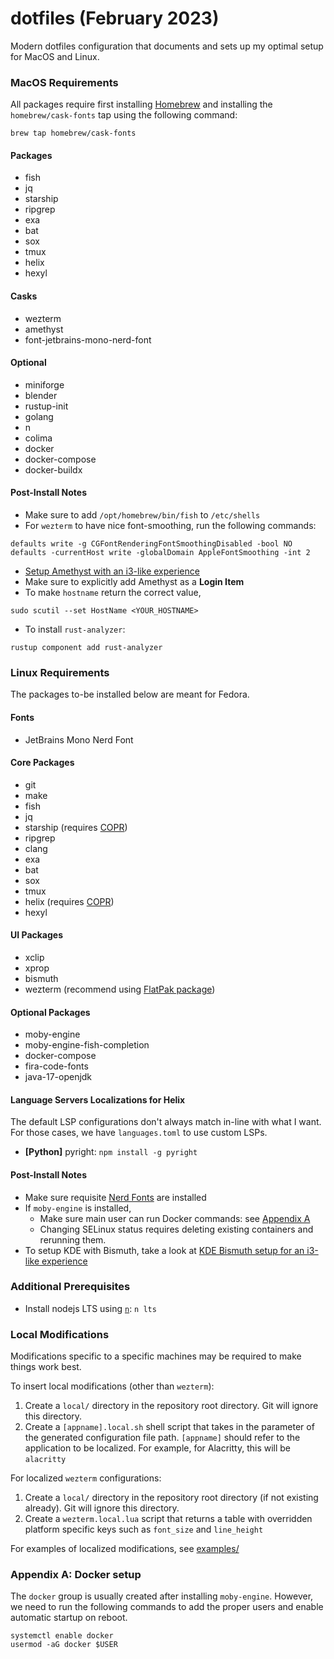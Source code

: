 # dotfiles (February 2023)
Modern dotfiles configuration that documents and sets up my optimal setup for MacOS and Linux.

### MacOS Requirements
All packages require first installing [Homebrew](https://brew.sh) and installing the `homebrew/cask-fonts` tap using the following command:
```
brew tap homebrew/cask-fonts
```

#### Packages
 * fish
 * jq
 * starship
 * ripgrep
 * exa
 * bat
 * sox
 * tmux
 * helix
 * hexyl

#### Casks
 * wezterm
 * amethyst
 * font-jetbrains-mono-nerd-font

#### Optional
 * miniforge
 * blender
 * rustup-init
 * golang
 * n
 * colima
 * docker
 * docker-compose
 * docker-buildx
 
#### Post-Install Notes
 * Make sure to add `/opt/homebrew/bin/fish` to `/etc/shells`
 * For `wezterm` to have nice font-smoothing, run the following commands:
```
defaults write -g CGFontRenderingFontSmoothingDisabled -bool NO
defaults -currentHost write -globalDomain AppleFontSmoothing -int 2
```
 * [Setup Amethyst with an i3-like experience](amethyst/README.md)
 * Make sure to explicitly add Amethyst as a **Login Item**
 * To make `hostname` return the correct value,
 ```
 sudo scutil --set HostName <YOUR_HOSTNAME>
 ```
 * To install `rust-analyzer`:
 ```
 rustup component add rust-analyzer 
 ```
 
### Linux Requirements
The packages to-be installed below are meant for Fedora.

#### Fonts
 * JetBrains Mono Nerd Font

#### Core Packages
 * git
 * make
 * fish
 * jq
 * starship (requires [COPR](https://copr.fedorainfracloud.org/coprs/atim/starship/))
 * ripgrep
 * clang
 * exa
 * bat
 * sox
 * tmux
 * helix (requires [COPR](https://copr.fedorainfracloud.org/coprs/varlad/helix/))
 * hexyl

#### UI Packages
 * xclip
 * xprop
 * bismuth
 * wezterm (recommend using [FlatPak package](https://wezfurlong.org/wezterm/install/linux.html))
 
#### Optional Packages
 * moby-engine
 * moby-engine-fish-completion
 * docker-compose
 * fira-code-fonts
 * java-17-openjdk

#### Language Servers Localizations for Helix
The default LSP configurations don't always match in-line with what I want. For those cases, we have `languages.toml` to use custom LSPs.
 * **\[Python\]** pyright: `npm install -g pyright`
 
#### Post-Install Notes
 * Make sure requisite [Nerd Fonts](https://www.nerdfonts.com/font-downloads) are installed
 * If `moby-engine` is installed,
   * Make sure main user can run Docker commands: see [Appendix A](https://github.com/andermatt64/dotfiles/blob/main/README.md#appendix-a)
   * Changing SELinux status requires deleting existing containers and rerunning them.
 * To setup KDE with Bismuth, take a look at [KDE Bismuth setup for an i3-like experience](kde/README.md)

### Additional Prerequisites
 * Install nodejs LTS using [`n`](https://github.com/tj/n): `n lts`

### Local Modifications
Modifications specific to a specific machines may be required to make things work best. 

To insert local modifications (other than `wezterm`):
 1. Create a `local/` directory in the repository root directory. Git will ignore this directory.
 2. Create a `[appname].local.sh` shell script that takes in the parameter of the generated configuration file path. `[appname]` should refer to the application to be localized. For example, for Alacritty, this will be `alacritty`

For localized `wezterm` configurations:
 1. Create a `local/` directory in the repository root directory (if not existing already). Git will ignore this directory.
 2. Create a `wezterm.local.lua` script that returns a table with overridden platform specific keys such as `font_size` and `line_height`

For examples of localized modifications, see [examples/](examples/)

### Appendix A: Docker setup
The `docker` group is usually created after installing `moby-engine`. However, we need to run the following commands to add the proper users and enable automatic startup on reboot.
```
systemctl enable docker
usermod -aG docker $USER
```

